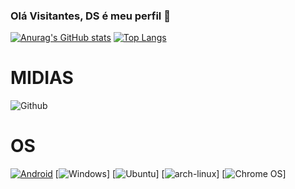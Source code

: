 ### Olá Visitantes, DS é meu perfil 👋

[![Anurag's GitHub stats](https://github-readme-stats.vercel.app/api?username=DereckySany&card_width=450um&theme=github_dark&show_icons=true)](https://github.com/DereckySany) [![Top Langs](https://github-readme-stats.vercel.app/api/top-langs/?username=DereckySany&theme=github_dark&show_icons=true&layout=compact&card_width=450um&langs_count=8)](https://github.com/DereckySany)

# MIDIAS
![Github](https://img.shields.io/badge/GitHub-100000?style=for-the-badge&logo=github&logoColor=white)
# OS
[![Android](https://img.shields.io/badge/Android-3DDC84?style=for-the-badge&logo=android&logoColor=white)](https://dev.to/envoy_/150-badges-for-github-pnk)
[![Windows](https://img.shields.io/badge/Windows-0078D6?style=for-the-badge&logo=windows&logoColor=white)]
[![Ubuntu](https://img.shields.io/badge/Ubuntu-E95420?style=for-the-badge&logo=ubuntu&logoColor=white)]
[![arch-linux](https://img.shields.io/badge/Arch_Linux-1793D1?style=for-the-badge&logo=arch-linux&logoColor=white)]
[![Chrome OS](https://img.shields.io/badge/chrome%20os-3d89fc?style=for-the-badge&logo=google%20chrome&logoColor=white)]
